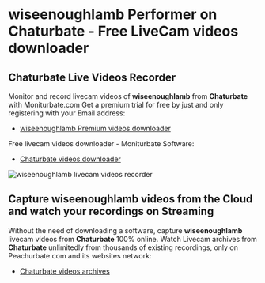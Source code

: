 # wiseenoughlamb Performer on Chaturbate - Free LiveCam videos downloader

## Chaturbate Live Videos Recorder

Monitor and record livecam videos of **wiseenoughlamb** from **Chaturbate** with Moniturbate.com
Get a premium trial for free by just and only registering with your Email address:
* [wiseenoughlamb Premium videos downloader](https://moniturbate.com/request-demo-licence-key.html)

Free livecam videos downloader - Moniturbate Software:
* [Chaturbate videos downloader](https://moniturbate.com/moniturbate-download-software.html)

![wiseenoughlamb livecam videos recorder](https://peachurnet.com/templates/moniturbate-software.png)


## Capture wiseenoughlamb videos from the Cloud and watch your recordings on Streaming

Without the need of downloading a software, capture **wiseenoughlamb** livecam videos from **Chaturbate** 100% online.
Watch Livecam archives from **Chaturbate** unlimitedly from thousands of existing recordings, only on Peachurbate.com and its websites network:
* [Chaturbate videos archives](https://peachurnet.com/)